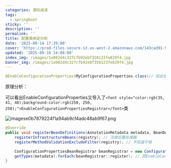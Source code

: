 ```yaml
---
categories: 源码阅读
tags:
  - springboot
sticky: ''
description: ''
permalink: ''
title: 配置类绑定分析
date: '2025-09-14 17:39:00'
cover: 'https://prod-files-secure.s3.us-west-2.amazonaws.com/143cad91-961b-48b0-82dc-78fbb6eb5abe/ff3563f9-4cf2-412e-8aca-00c713497398/wallhaven-ly9m12.jpg?X-Amz-Algorithm=AWS4-HMAC-SHA256&X-Amz-Content-Sha256=UNSIGNED-PAYLOAD&X-Amz-Credential=ASIAZI2LB4667K75WGMX%2F20250920%2Fus-west-2%2Fs3%2Faws4_request&X-Amz-Date=20250920T070054Z&X-Amz-Expires=3600&X-Amz-Security-Token=IQoJb3JpZ2luX2VjEG4aCXVzLXdlc3QtMiJGMEQCIG6UZ7H%2FT9QekSQjY6rg%2FFQ%2FlBAnZaOgbLykqltit2jGAiBB2kZFDPdIlIOGZCkC309KB0RuuIcsclZGPVVojSqt4iqIBAjn%2F%2F%2F%2F%2F%2F%2F%2F%2F%2F8BEAAaDDYzNzQyMzE4MzgwNSIM%2FfXJ6uorrSpyKhysKtwDF4IX16dhcK9RK9ce56QyXSlzPj58mzIPQFIEk8RW5gjIbvqIZOsajLTar%2BdMfc9Trno2Z6%2F1NzOEa8v88dG1JfQJzwR%2BxyXm2paoBOGvU1YxvZSV8G6eYiLoMa5%2FC%2B2uzt%2BLVrTScljvpT%2BJunNJhBieaSDOFTIouk63On4mTiwHA81JB%2F6%2F15d8qvvL5l6YCkwbFTWFSkiW2U5SC8b07TAlNv70US3TFbR3z%2BYbSnywyZIv4bX8h%2FNeD3YjLuUEoWZkhQNR%2FFY1s%2BPVzbjiZE7tqvIaNCm0NzrFjK86cauzdRnzR%2B%2BegX9EQFblNd6c8Rve%2BKjBnrMTZfpoKYrkomhwLl8dArckvEg%2FsGlQn3iLw8Cwyno0eykH1ADKDh0fRy5Gqv7HYxvklNyLFxFMoRZYoJrVsHGzWic8hu8E%2BrPS%2FpqtYIocRZOkoIEvkdJNFlUHedwsm%2FKJnKTFioufvgrQwS9aIaw%2FH3gFs2JdBIsetTdh0tIJq2ORydSTSb1VMqpx0PARlKIpea77ab%2FCEj2oJTIX98gHb%2FbaexfOJ5ykgc0wimJgSL0lm4pYkTXuP36YypiHBOjbw9H%2FJ8F%2FS7I5qJSw3eVj6uSmkc2QZ5a8th82FBB%2Bj2mhM1owtIa5xgY6pgGKoFpYdBonDOvUcUeWGih2LWF4N7lzkAqHyquaZJYI9CpuNDtyoC%2Fh8DoUGSq2V00dzv2Wfe14TyeZNKmG1NViLS8MhnzOCxY6DNaxHg%2F4wMZVjX%2FJlbusQgp83s%2FwccDBA1j907Va7MDQ%2Bowa69Bq%2BeXzw1x81GTXmGYZsCC176Bk7s5vT1eBp0%2BXN%2BCrMff%2B8nWeukK5cNEm6jTtJoxMGIMC0Svi&X-Amz-Signature=6656525334d480ca48e8836816de542d33ae197eca8953f95ffd72d6ec6ee3a3&X-Amz-SignedHeaders=host&x-amz-checksum-mode=ENABLED&x-id=GetObject'
updated: '2025-09-16 14:08:00'
index_img: /images/1a982d4c327cfb92ebf358123fe829f4.jpg
banner_img: /images/1a982d4c327cfb92ebf358123fe829f4.jpg
---
```


```java
@EnableConfigurationProperties(MyConfigurationProperties.class)// 如此使用能直接从ioc注入配置类MyConfigurationProperties
```


原理分析：


可以看出EnableConfigurationProperties又导入了`<font style="color:rgb(35, 41, 48);background-color:rgb(250, 250, 250);">EnableConfigurationPropertiesRegistrar</font>`类


![imagese0b7879224f1a94ab9cf4adc48ab9f67.png](/images/193c239358115fbee000199aac50a4e1.png)


```java
@Override
public void registerBeanDefinitions(AnnotationMetadata metadata, BeanDefinitionRegistry registry) {
    registerInfrastructureBeans(registry); // 注册后置处理器
    registerMethodValidationExcludeFilter(registry); // 不知道干啥

    ConfigurationPropertiesBeanRegistrar beanRegistrar = new ConfigurationPropertiesBeanRegistrar(registry);
    getTypes(metadata).forEach(beanRegistrar::register); // 把EnableConfigurationProperties上要扫描的配置类信息进行注册
}
```

